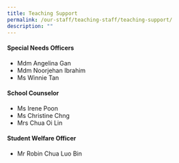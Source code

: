 ```yaml
---
title: Teaching Support
permalink: /our-staff/teaching-staff/teaching-support/
description: ""
---
```

#### **Special Needs Officers**

*   Mdm Angelina Gan  
*   Mdm Noorjehan Ibrahim
*   Ms Winnie Tan

#### **School Counselor**

*   Ms Irene Poon
*   Ms Christine Chng
*   Mrs Chua Oi Lin

#### **Student Welfare Officer**

*  Mr Robin Chua Luo Bin